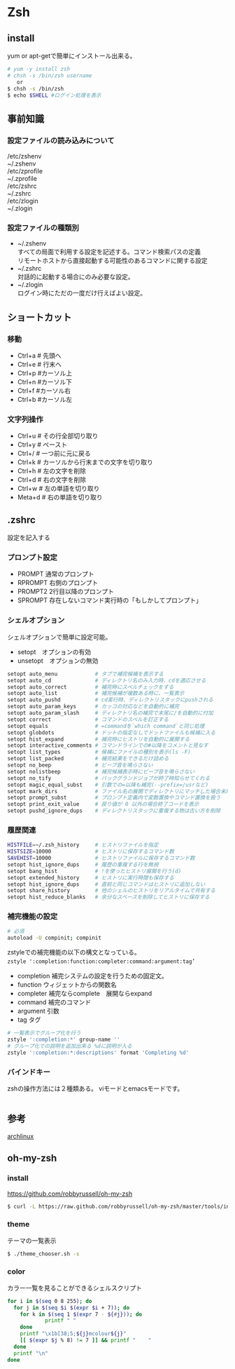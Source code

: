 # Zsh

## install

yum or apt-getで簡単にインストール出来る。  

```Bash
# yum -y install zsh
# chsh -s /bin/zsh username
   or
$ chsh -s /bin/zsh
$ echo $SHELL #ログイン処理を表示
```

## 事前知識

### 設定ファイルの読み込みについて

/etc/zshenv  
~/.zshenv  
/etc/zprofile  
~/.zprofile  
/etc/zshrc  
~/.zshrc  
/etc/zlogin  
~/.zlogin  

### 設定ファイルの種類別

* ~/.zshenv  
すべての局面で利用する設定を記述する。コマンド検索パスの定義    
リモートホストから直接起動する可能性のあるコマンドに関する設定  
* ~/.zshrc  
対話的に起動する場合にのみ必要な設定。  
* ~/.zlogin   
ログイン時にただの一度だけ行えばよい設定。  


## ショートカット

### 移動

* Ctrl+a # 先頭へ  
* Ctrl+e # 行末へ  
* Ctrl+p #カーソル上  
* Ctrl+n #カーソル下  
* Ctrl+f #カーソル右  
* Ctrl+b #カーソル左  

### 文字列操作

* Ctrl+u # その行全部切り取り  
* Ctrl+y # ペースト  
* Ctrl+/ # 一つ前に元に戻る  
* Ctrl+k # カーソルから行末までの文字を切り取り  
* Ctrl+h # 左の文字を削除  
* Ctrl+d # 右の文字を削除  
* Ctrl+w # 左の単語を切り取り  
* Meta+d # 右の単語を切り取り  


## .zshrc

設定を記入する

### プロンプト設定

* PROMPT 通常のプロンプト
* RPROMPT 右側のプロンプト
* PROMPT2 2行目以降のプロンプト
* SPROMPT 存在しないコマンド実行時の「もしかしてプロンプト」

### シェルオプション

シェルオプションで簡単に設定可能。  

* setopt　オプションの有効
* unsetopt　オプションの無効

```Bash
setopt auto_menu            # タブで補完候補を表示する
setopt auto_cd              # ディレクトリ名のみ入力時、cdを適応させる
setopt auto_correct         # 補完時にスペルチェックをする
setopt auto_list            # 補完候補が複数ある時に、一覧表示
setopt auto_pushd           # cd実行時、ディレクトリスタックにpushされる
setopt auto_param_keys      # カッコの対応などを自動的に補完
setopt auto_param_slash     # ディレクトリ名の補完で末尾に/を自動的に付加
setopt correct              # コマンドのスペルを訂正する
setopt equals               # =commandを`which command`と同じ処理
setopt globdots             # ドットの指定なしでドットファイルも候補に入る
setopt hist_expand          # 補完時にヒストリを自動的に展開する
setopt interactive_comments # コマンドラインでの#以降をコメントと見なす
setopt list_types           # 候補にファイルの種別を表示(ls -F)
setopt list_packed          # 補完結果をできるだけ詰める
setopt no_beep              # ビープ音を鳴らさない
setopt nolistbeep           # 補完候補表示時にビープ音を鳴らさない
setopt no_tify              # バックグランドジョブが終了時知らせてくれる
setopt magic_equal_subst    # 引数での=以降も補完(--prefix=/usrなど)
setopt mark_dirs            # ファイル名の展開でディレクトリにマッチした場合末尾に / を付加する
setopt prompt_subst         # プロンプト定義内で変数置換やコマンド置換を扱う
setopt print_exit_value     # 戻り値が 0 以外の場合終了コードを表示
setopt pushd_ignore_dups    # ディレクトリスタックに重複する物は古い方を削除
```

### 履歴関連

```Bash
HISTFILE=~/.zsh_history     # ヒストリファイルを指定
HISTSIZE=10000              # ヒストリに保存するコマンド数
SAVEHIST=10000              # ヒストリファイルに保存するコマンド数
setopt hist_ignore_dups     # 履歴の重複する行を無視
setopt bang_hist            # !を使ったヒストリ展開を行う(d)
setopt extended_history     # ヒストリに実行時間も保存する
setopt hist_ignore_dups     # 直前と同じコマンドはヒストリに追加しない
setopt share_history        # 他のシェルのヒストリをリアルタイムで共有する
setopt hist_reduce_blanks   # 余分なスペースを削除してヒストリに保存する
```

### 補完機能の設定

```Bash
# 必須
autoload -U compinit; compinit
```

zstyleでの補完機能の以下の構文となっている。  
`zstyle ':completion:function:completer:command:argument:tag’`　　

* completion 補完システムの設定を行うための固定文。  
* function ウィジェットからの関数名  
* completer  補完ならcomplete　展開ならexpand
* command  補完のコマンド
* argument  引数
* tag  タグ


```Bash
# 一覧表示でグループ化を行う
zstyle ':completion:*' group-name ''
# グループ化での説明を追加出来る %dに説明が入る
zstyle ':completion:*:descriptions' format 'Completing %d' 
```

### バインドキー

zshの操作方法には２種類ある。
viモードとemacsモードです。

```Bash

```

## 参考

[archlinux](https://wiki.archlinux.org/index.php/Zsh_(%E6%97%A5%E6%9C%AC%E8%AA%9E))

## oh-my-zsh

### install

https://github.com/robbyrussell/oh-my-zsh  

```Bash
$ curl -L https://raw.github.com/robbyrussell/oh-my-zsh/master/tools/install.sh | sh
```


### theme

テーマの一覧表示

```Bash
$ ./theme_chooser.sh -s
```

### color

カラー一覧を見ることができるシェルスクリプト  

```Bash
for i in $(seq 0 8 255); do
  for j in $(seq $i $(expr $i + 7)); do
    for k in $(seq 1 $(expr 7 - ${#j})); do
            printf " "
    done
    printf "\x1b[38;5;${j}mcolour${j}"
    [[ $(expr $j % 8) != 7 ]] && printf "    "
  done
  printf "\n"
done
```
